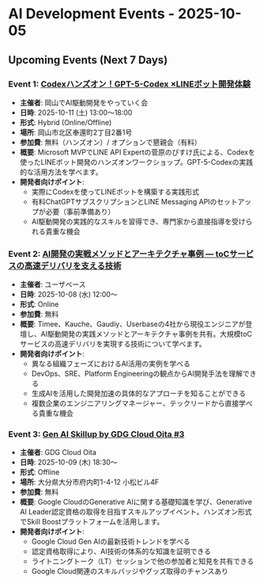 # AI Development Events - 2025-10-05

## Upcoming Events (Next 7 Days)

### Event 1: [Codexハンズオン！GPT-5-Codex ×LINEボット開発体験](https://okayama-ai-dev.connpass.com/event/368706/)
- **主催者**: 岡山でAI駆動開発をやっていく会
- **日時**: 2025-10-11 (土) 13:00〜18:00
- **形式**: Hybrid (Online/Offline)
- **場所**: 岡山市北区奉還町2丁目2番1号
- **参加費**: 無料（ハンズオン）/ オプションで懇親会（有料）
- **概要**: Microsoft MVPでLINE API Expertの菅原のびすけ氏による、Codexを使ったLINEボット開発のハンズオンワークショップ。GPT-5-Codexの実践的な活用方法を学べます。
- **開発者向けポイント**:
  - 実際にCodexを使ってLINEボットを構築する実践形式
  - 有料ChatGPTサブスクリプションとLINE Messaging APIのセットアップが必要（事前準備あり）
  - AI駆動開発の実践的なスキルを習得でき、専門家から直接指導を受けられる貴重な機会

### Event 2: [AI開発の実戦メソッドとアーキテクチャ事例 ― toCサービスの高速デリバリを支える技術](https://uzabase-tech.connpass.com/event/370338/)
- **主催者**: ユーザベース
- **日時**: 2025-10-08 (水) 12:00〜
- **形式**: Online
- **参加費**: 無料
- **概要**: Timee、Kauche、Gaudiy、Userbaseの4社から現役エンジニアが登壇し、AI駆動開発の実践メソッドとアーキテクチャ事例を共有。大規模toCサービスの高速デリバリを実現する技術について学べます。
- **開発者向けポイント**:
  - 異なる組織フェーズにおけるAI活用の実例を学べる
  - DevOps、SRE、Platform Engineeringの観点からAI開発手法を理解できる
  - 生成AIを活用した開発加速の具体的なアプローチを知ることができる
  - 複数企業のエンジニアリングマネージャー、テックリードから直接学べる貴重な機会

### Event 3: [Gen AI Skillup by GDG Cloud Oita #3](https://gdgcloudoita.connpass.com/event/369581/)
- **主催者**: GDG Cloud Oita
- **日時**: 2025-10-09 (木) 18:30〜
- **形式**: Offline
- **場所**: 大分県大分市府内町1-4-12 小松ビル4F
- **参加費**: 無料
- **概要**: Google CloudのGenerative AIに関する基礎知識を学び、Generative AI Leader認定資格の取得を目指すスキルアップイベント。ハンズオン形式でSkill Boostプラットフォームを活用します。
- **開発者向けポイント**:
  - Google Cloud Gen AIの最新技術トレンドを学べる
  - 認定資格取得により、AI技術の体系的な知識を証明できる
  - ライトニングトーク（LT）セッションで他の参加者と知見を共有できる
  - Google Cloud関連のスキルバッジやグッズ取得のチャンスあり

